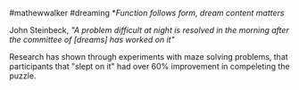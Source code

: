 #mathewwalker #dreaming
**Function follows form, dream content matters*

John Steinbeck, *"A problem difficult at night is resolved in the morning after the committee of [dreams] has worked on it"*

Research has shown through experiments with maze solving problems, that participants that "slept on it" had over 60% improvement in compeleting the puzzle. 

